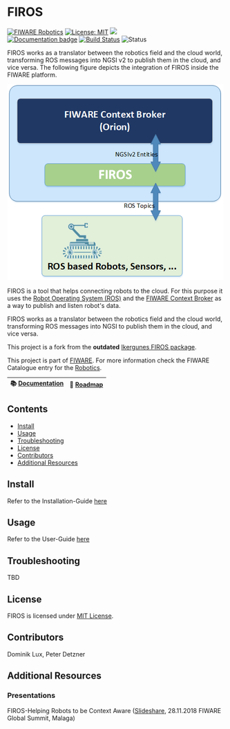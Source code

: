# FIROS

[![FIWARE Robotics](https://nexus.lab.fiware.org/static/badges/chapters/robotics.svg)](https://www.fiware.org/developers/catalogue/)
[![License: MIT](https://img.shields.io/github/license/iml130/firos.svg)](https://opensource.org/licenses/MIT)<!--[![Docker badge](https://img.shields.io/docker/pulls/fiware/sigfox-iotagent.svg)](https://hub.docker.com/r/fiware/firos/)-->
[![](https://img.shields.io/badge/tag-firos-orange.svg?logo=stackoverflow)](https://stackoverflow.com/questions/tagged/fiware+ros)
<br/> [![Documentation badge](https://img.shields.io/readthedocs/firos.svg)](https://firos.rtfd.io)
[![Build Status](https://travis-ci.com/iml130/firos.svg?branch=master)](https://travis-ci.com/iml130/firos)<!--
[![Coverage Status](https://coveralls.io/repos/github/iml130/firos/badge.svg?branch=master)](https://coveralls.io/github/iml130/firos?branch=master)-->
![Status](https://nexus.lab.fiware.org/repository/raw/public/badges/statuses/incubating.svg)

FIROS works as a translator between the robotics field and the cloud world, transforming ROS messages into NGSI v2 to
publish them in the cloud, and vice versa. The following figure depicts the integration of FIROS inside the FIWARE
platform.

![alt text](doc/firos.png "FIROS Integration")

FIROS is a tool that helps connecting robots to the cloud. For this purpose it uses the
[Robot Operating System (ROS)](http://www.ros.org/) and the
[FIWARE Context Broker](http://catalogue.fiware.org/enablers/publishsubscribe-context-broker-orion-context-broker) as a
way to publish and listen robot's data.

FIROS works as a translator between the robotics field and the cloud world, transforming ROS messages into NGSI to
publish them in the cloud, and vice versa.

This project is a fork from the **outdated** [Ikergunes FIROS package](https://github.com/Ikergune/firos).

This project is part of [FIWARE](https://www.fiware.org/). For more information check the FIWARE Catalogue entry for the
[Robotics](https://github.com/Fiware/catalogue/tree/master/robotics).

| :books: [Documentation](https://firos.rtfd.io) | :dart: [Roadmap](doc/roadmap.md) |
| ---------------------------------------------- | -------------------------------- |


## Contents

-   [Install](#Install)
-   [Usage](#usage)
-   [Troubleshooting](#troubleshooting)
-   [License](#license)
-   [Contributors](#Contributors)
-   [Additional Resources](#Additional%20Resources)

## Install

Refer to the Installation-Guide [here](doc/install/install.md)

## Usage

Refer to the User-Guide [here](doc/user/introduction.md)

## Troubleshooting

TBD

## License

FIROS is licensed under [MIT License](https://opensource.org/licenses/MIT).

## Contributors

Dominik Lux, Peter Detzner

## Additional Resources

### Presentations

FIROS-Helping Robots to be Context Aware
([Slideshare](https://de.slideshare.net/FI-WARE/fiware-global-summit-FIROS-helping-robots-to-be-context-aware),
28.11.2018 FIWARE Global Summit, Malaga)
